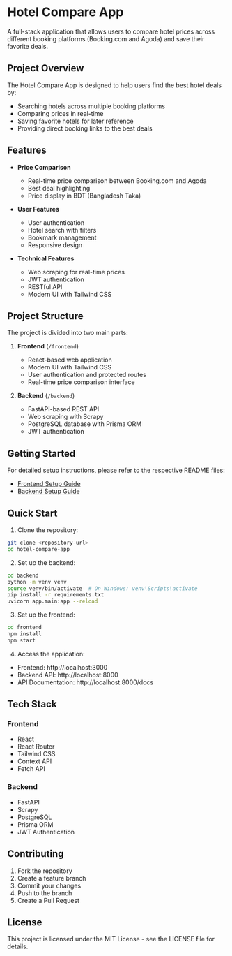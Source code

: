 # Hotel Compare App

A full-stack application that allows users to compare hotel prices across different booking platforms (Booking.com and Agoda) and save their favorite deals.

## Project Overview

The Hotel Compare App is designed to help users find the best hotel deals by:
- Searching hotels across multiple booking platforms
- Comparing prices in real-time
- Saving favorite hotels for later reference
- Providing direct booking links to the best deals

## Features

- **Price Comparison**
  - Real-time price comparison between Booking.com and Agoda
  - Best deal highlighting
  - Price display in BDT (Bangladesh Taka)

- **User Features**
  - User authentication
  - Hotel search with filters
  - Bookmark management
  - Responsive design

- **Technical Features**
  - Web scraping for real-time prices
  - JWT authentication
  - RESTful API
  - Modern UI with Tailwind CSS

## Project Structure

The project is divided into two main parts:

1. **Frontend** (`/frontend`)
   - React-based web application
   - Modern UI with Tailwind CSS
   - User authentication and protected routes
   - Real-time price comparison interface

2. **Backend** (`/backend`)
   - FastAPI-based REST API
   - Web scraping with Scrapy
   - PostgreSQL database with Prisma ORM
   - JWT authentication

## Getting Started

For detailed setup instructions, please refer to the respective README files:

- [Frontend Setup Guide](frontend/README.md)
- [Backend Setup Guide](backend/README.md)

## Quick Start

1. Clone the repository:
```bash
git clone <repository-url>
cd hotel-compare-app
```

2. Set up the backend:
```bash
cd backend
python -m venv venv
source venv/bin/activate  # On Windows: venv\Scripts\activate
pip install -r requirements.txt
uvicorn app.main:app --reload
```

3. Set up the frontend:
```bash
cd frontend
npm install
npm start
```

4. Access the application:
- Frontend: http://localhost:3000
- Backend API: http://localhost:8000
- API Documentation: http://localhost:8000/docs

## Tech Stack

### Frontend
- React
- React Router
- Tailwind CSS
- Context API
- Fetch API

### Backend
- FastAPI
- Scrapy
- PostgreSQL
- Prisma ORM
- JWT Authentication

## Contributing

1. Fork the repository
2. Create a feature branch
3. Commit your changes
4. Push to the branch
5. Create a Pull Request

## License

This project is licensed under the MIT License - see the LICENSE file for details. 